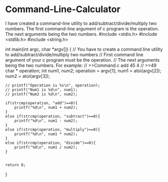 # Command-Line-Calculator
I have created a command-line utility to add/subtract/divide/multiply two numbers. The first command-line argument of c program is the operation. The next arguments being the two numbers.
#include <stdio.h>
#include <stdlib.h>
#include <string.h>

int main(int argc, char *argv[])
{
    // You have to create a command line utility to add/subtract/divide/multiply two numbers
    // First command line argument of your c program must be the operation.
    // The next arguments being the two numbers. For example:
    // >>Command.c add 45 4
    // >>49
    char * operation;
    int num1, num2;
    operation = argv[1];
    num1 = atoi(argv[2]);
    num2 = atoi(argv[3]);

    // printf("Operation is %s\n", operation);
    // printf("Num1 is %d\n", num1);
    // printf("Num2 is %d\n", num2);

    if(strcmp(operation, "add")==0){
        printf("%d\n", num1 + num2);
    }
    else if(strcmp(operation, "subtract")==0){
        printf("%d\n", num1 - num2);
    }
    else if(strcmp(operation, "multiply")==0){
        printf("%d\n", num1 * num2);
    }
    else if(strcmp(operation, "divide")==0){
        printf("%d\n", num1 / num2);
    }


    return 0;
}
